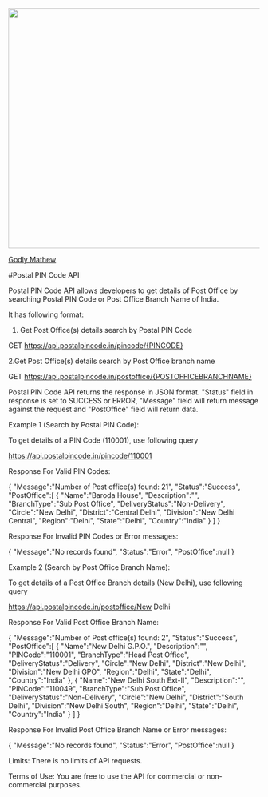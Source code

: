 <div align="center"> 
    <img src="https://app.svgator.com/assets/svgator.webapp/log-in-girl.svg" width="720" height="480"> 
</div>

<a href="#">Godly Mathew</a>


#Postal PIN Code API

Postal PIN Code API allows developers to get details of Post Office by searching Postal PIN Code or Post Office Branch Name of India.



It has following format:


1. Get Post Office(s) details search by Postal PIN Code


GET https://api.postalpincode.in/pincode/{PINCODE}

2.Get Post Office(s) details search by Post Office branch name


GET https://api.postalpincode.in/postoffice/{POSTOFFICEBRANCHNAME}


Postal PIN Code API returns the response in JSON format. "Status" field in response is set to SUCCESS or ERROR, "Message" field will return message against the request and "PostOffice" field will return data.


Example 1 (Search by Postal PIN Code):

To get details of a PIN Code (110001), use following query

https://api.postalpincode.in/pincode/110001



Response For Valid PIN Codes:


{
   "Message":"Number of Post office(s) found: 21",
   "Status":"Success",
   "PostOffice":[
      {
         "Name":"Baroda House",
         "Description":"",
         "BranchType":"Sub Post Office",
         "DeliveryStatus":"Non-Delivery",
         "Circle":"New Delhi",
         "District":"Central Delhi",
         "Division":"New Delhi Central",
         "Region":"Delhi",
         "State":"Delhi",
         "Country":"India"
      }
   ]
}

Response For Invalid PIN Codes or Error messages:


{
   "Message":"No records found",
   "Status":"Error",
   "PostOffice":null
}

Example 2 (Search by Post Office Branch Name):

To get details of a Post Office Branch details (New Delhi), use following query

https://api.postalpincode.in/postoffice/New Delhi

Response For Valid Post Office Branch Name:


{
   "Message":"Number of Post office(s) found: 2",
   "Status":"Success",
   "PostOffice":[
      {
         "Name":"New Delhi G.P.O.",
         "Description":"",
         "PINCode":"110001",
         "BranchType":"Head Post Office",
         "DeliveryStatus":"Delivery",
         "Circle":"New Delhi",
         "District":"New Delhi",
         "Division":"New Delhi GPO",
         "Region":"Delhi",
         "State":"Delhi",
         "Country":"India"
      },
      {
         "Name":"New Delhi South Ext-II",
         "Description":"",
         "PINCode":"110049",
         "BranchType":"Sub Post Office",
         "DeliveryStatus":"Non-Delivery",
         "Circle":"New Delhi",
         "District":"South Delhi",
         "Division":"New Delhi South",
         "Region":"Delhi",
         "State":"Delhi",
         "Country":"India"
      }
   ]
}


Response For Invalid Post Office Branch Name or Error messages:

{
   "Message":"No records found",
   "Status":"Error",
   "PostOffice":null
}

Limits:
There is no limits of API requests.


Terms of Use:
You are free to use the API for commercial or non-commercial purposes.
